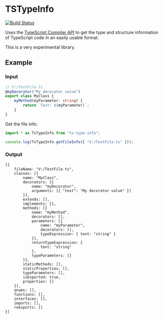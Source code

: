 ﻿TSTypeInfo
==========

[![Build Status](https://travis-ci.org/dsherret/ts-type-info.svg)](https://travis-ci.org/dsherret/ts-type-info)

Uses the [TypeScript Compiler API](https://github.com/Microsoft/TypeScript/wiki/Using-the-Compiler-API) to get the type and structure information of TypeScript code in an easily usable format.

This is a very experimental library.

## Example

### Input

```typescript
// V:/TestFile.ts
@myDecorator("My decorator value")
export class MyClass {
    myMethod(myParameter: string) {
        return `Test: ${myParameter}`;
    }
}
```

Get the file info:

```typescript
import * as TsTypeInfo from "ts-type-info";

console.log(TsTypeInfo.getFileInfo([ "V:/TestFile.ts" ]));
```

### Output

```text
[{
    fileName: "V:/TestFile.ts",
    classes: [{
        name: "MyClass",
        decorators: [{
            name: "myDecorator",
            arguments: [{ "text": "My decorator value" }]
        }],
        extends: [],
        implements: [],
        methods: [{
            name: "myMethod",
            decorators: [],
            parameters: [{
                name: "myParameter",
                decorators: [],
                typeExpression: { text: "string" }
            }],
            returnTypeExpression: {
                text: "string"
            },
            typeParameters: []
        }],
        staticMethods: [],
        staticProperties: [],
        typeParameters: [],
        isExported: true,
        properties: []
    }],
    enums: [],
    functions: [],
    interfaces: [],
    imports: [],
    reExports: []
}]
```
